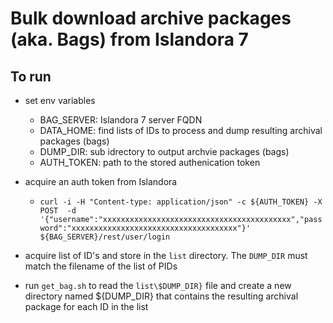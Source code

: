 # Bulk download archive packages (aka. Bags) from Islandora 7

## To run

- set env variables
  - BAG_SERVER: Islandora 7 server FQDN
  - DATA_HOME: find lists of IDs to process and dump resulting archival packages (bags)
  - DUMP_DIR: sub idrectory to output archvie packages (bags)
  - AUTH_TOKEN: path to the stored authenication token

- acquire an auth token from Islandora
  - `curl -i -H "Content-type: application/json" -c ${AUTH_TOKEN} -X POST  -d '{"username":"xxxxxxxxxxxxxxxxxxxxxxxxxxxxxxxxxxxxxxxxxx","password":"xxxxxxxxxxxxxxxxxxxxxxxxxxxxxxxxxxxxx"}' ${BAG_SERVER}/rest/user/login`

- acquire list of ID's and store in the `list` directory. The `DUMP_DIR` must match the filename of the list of PIDs

- run `get_bag.sh` to read the `list\$DUMP_DIR}` file and create a new directory named ${DUMP_DIR} that contains the resulting archival package for each ID in the list

